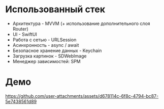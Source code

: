 # Использованный стек
- Архитектура - MVVM (+ использование дополнительного слоя Router)
- UI - SwiftUI
- Работа с сетью - URLSession
- Асинхронность - async / await
- Безопасное хранение данных - Keychain
- Загрузка картинок - SDWebImage
- Менеджер зависимостей: SPM

# Демо
https://github.com/user-attachments/assets/d678114c-6f8c-4794-bc87-5e7438561d89

